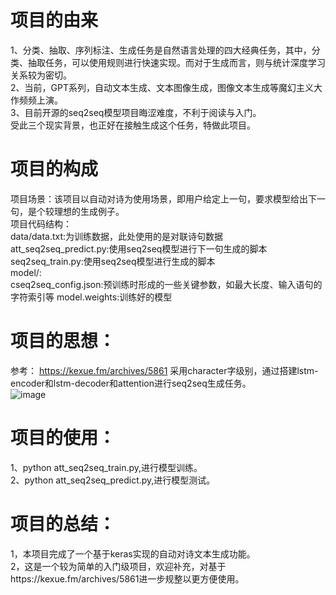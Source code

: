 # 项目的由来
1、分类、抽取、序列标注、生成任务是自然语言处理的四大经典任务，其中，分类、抽取任务，可以使用规则进行快速实现。而对于生成而言，则与统计深度学习关系较为密切。  
2、当前，GPT系列，自动文本生成、文本图像生成，图像文本生成等魔幻主义大作频频上演。  
3、目前开源的seq2seq模型项目晦涩难度，不利于阅读与入门。  
受此三个现实背景，也正好在接触生成这个任务，特做此项目。  

# 项目的构成
项目场景：该项目以自动对诗为使用场景，即用户给定上一句，要求模型给出下一句，是个较理想的生成例子。  
项目代码结构：  
    data/data.txt:为训练数据，此处使用的是对联诗句数据  
    att_seq2seq_predict.py:使用seq2seq模型进行下一句生成的脚本  
    seq2seq_train.py:使用seq2seq模型进行生成的脚本  
    model/:  
        cseq2seq_config.json:预训练时形成的一些关键参数，如最大长度、输入语句的字符索引等
        model.weights:训练好的模型  
 
# 项目的思想：
参考： https://kexue.fm/archives/5861
采用character字级别，通过搭建lstm-encoder和lstm-decoder和attention进行seq2seq生成任务。  
![image](https://github.com/liuhuanyong/KerasSeq2seqGeneration/blob/master/img/lstm_seq2seq.model.png)

# 项目的使用：
1、python att_seq2seq_train.py,进行模型训练。  
2、python att_seq2seq_predict.py,进行模型测试。  

# 项目的总结：

1，本项目完成了一个基于keras实现的自动对诗文本生成功能。  
2，这是一个较为简单的入门级项目，欢迎补充，对基于https://kexue.fm/archives/5861进一步规整以更方便使用。  


